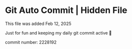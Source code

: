 # Git Auto Commit | Hidden File

This file was added Feb 12, 2025

Just for fun and keeping my daily git commit active 🤪

commit number: 2228192
